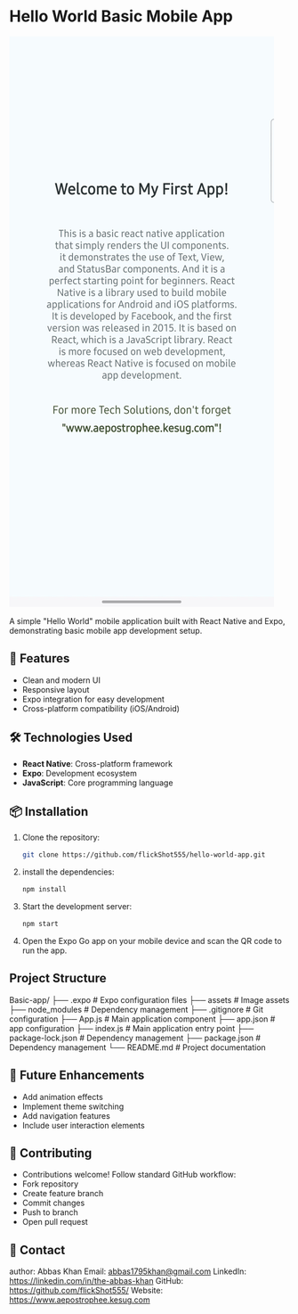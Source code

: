 # Hello World Basic Mobile App

![App Preview](assets/preview.jpg)

A simple "Hello World" mobile application built with React Native and Expo, demonstrating basic mobile app development setup.

## 🚀 Features

- Clean and modern UI
- Responsive layout
- Expo integration for easy development
- Cross-platform compatibility (iOS/Android)

## 🛠️ Technologies Used

- **React Native**: Cross-platform framework
- **Expo**: Development ecosystem
- **JavaScript**: Core programming language

## 📦 Installation

1. Clone the repository:
   ```bash
   git clone https://github.com/flickShot555/hello-world-app.git
   ```

2. install the dependencies:
   ```bash
   npm install
   ```

3. Start the development server:
   ```bash
   npm start
   ```

4. Open the Expo Go app on your mobile device and scan the QR code to run the app.  

## Project Structure

Basic-app/
├── .expo                 # Expo configuration files
├── assets                # Image assets
├── node_modules          # Dependency management
├── .gitignore            # Git configuration
├── App.js                # Main application component
├── app.json              # app configuration
├── index.js              # Main application entry point
├── package-lock.json     # Dependency management
├── package.json          # Dependency management
└── README.md             # Project documentation

## 🌟 Future Enhancements

- Add animation effects
- Implement theme switching
- Add navigation features
- Include user interaction elements


## 🤝 Contributing

- Contributions welcome! Follow standard GitHub workflow:
- Fork repository
- Create feature branch
- Commit changes
- Push to branch
- Open pull request


## 📧 Contact

author: Abbas Khan
Email: abbas1795khan@gmail.com
LinkedIn: https://linkedin.com/in/the-abbas-khan
GitHub: https://github.com/flickShot555/
Website: https://www.aepostrophee.kesug.com